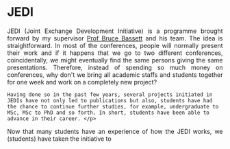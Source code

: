 <h1>JEDI</h1>

<section>
	<p align="justify">JEDI (Joint Exchange Development Initiative) is a programme brought forward by my supervisor <a href="https://cosmoaims.wordpress.com/2010/01/01/bruce-bassett/">Prof Bruce Bassett</a> and his team. The idea is straightforward. In most of the conferences, people will normally present their work and if it happens that we go to two different conferences, coincidentally, we might eventually find the same persons giving the same presentations. Therefore, instead of spending so much money on conferences, why don't we bring all academic staffs and students together for one week and work on a completely new project? 

	Having done so in the past few years, several projects initiated in JEDIs have not only led to publications but also, students have had the chance to continue further studies, for example, undergraduate to MSc, MSc to PhD and so forth. In short, students have been able to advance in their career. </p>
<section>
	<p align="justify">Now that many students have an experience of how the JEDI works, we (students) have taken the initiative to </p>







<!--
This is a comment
	<p align="justify"> In words, <a></p>
* * * *

## Link to File and Webpage

Link to another file in GitHub itself: [myFileName](Thesis/simple_ref.md)

Link to arXiv for example: [arXiv](http://arxiv.org/)

* * * *

## Font Format

_This creates italic text_

__Whereas this creates bold texts__

* * * *
-->






